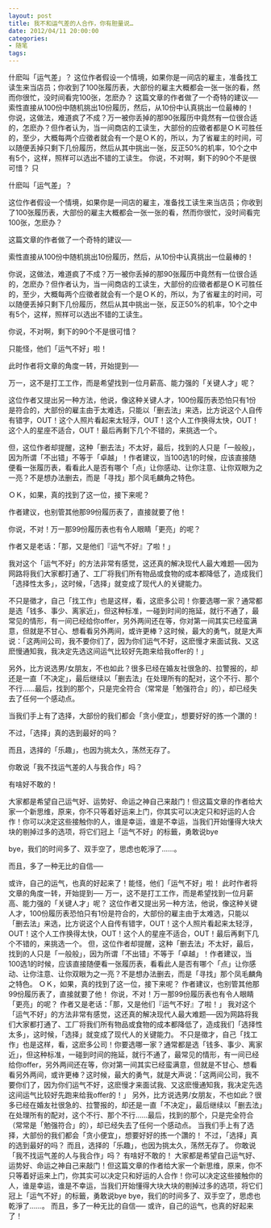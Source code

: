 ```yaml
---
layout: post
title: 我不和运气差的人合作，你有胆量说…
date: 2012/04/11 20:00:00
categories: 
- 随笔
tags: 
---
```


什麽叫「运气差」？ 这位作者假设一个情境，如果你是一间店的雇主，准备找工读生来当店员；你收到了100张履历表，大部份的雇主大概都会一张一张的看，然而你很忙，没时间看完100张，怎麽办？ 这篇文章的作者做了一个奇特的建议── 索性直接从100份中随机挑出10份履历，然后，从10份中认真挑出一位最棒的！ 你说，这做法，难道疯了不成？万一被你丢掉的那90张履历中竟然有一位很合适的，怎麽办？但作者认为，当一间商店的工读生，大部份的应徵者都是ＯＫ可胜任的，至少，大概每两个应徵者就会有一个是ＯＫ的，所以，为了省雇主的时间，可以随便丢掉只剩下几份履历，然后从其中挑出一张，反正50%的机率，10个之中有5个，这样，照样可以选出不错的工读生。 你说，不对啊，剩下的90个不是很可惜？ 只

什麽叫「运气差」？

这位作者假设一个情境，如果你是一间店的雇主，准备找工读生来当店员；你收到了100张履历表，大部份的雇主大概都会一张一张的看，然而你很忙，没时间看完100张，怎麽办？

这篇文章的作者做了一个奇特的建议──

索性直接从100份中随机挑出10份履历，然后，从10份中认真挑出一位最棒的！

你说，这做法，难道疯了不成？万一被你丢掉的那90张履历中竟然有一位很合适的，怎麽办？但作者认为，当一间商店的工读生，大部份的应徵者都是ＯＫ可胜任的，至少，大概每两个应徵者就会有一个是ＯＫ的，所以，为了省雇主的时间，可以随便丢掉只剩下几份履历，然后从其中挑出一张，反正50%的机率，10个之中有5个，这样，照样可以选出不错的工读生。

你说，不对啊，剩下的90个不是很可惜？

只能怪，他们「运气不好」啦！

此时作者将文章的角度一转，开始提到──

万一，这不是打工工作，而是希望找到一位月薪高、能力强的「关键人才」呢？

这位作者又提出另一种方法，他说，像这种关键人才，100份履历表恐怕只有1份是符合的，大部份的雇主由于太难选，只能以「删去法」来选，比方说这个人自传有错字，OUT！这个人照片看起来太轻浮，OUT！这个人工作换得太快，OUT！这个人的星座不适合，OUT！最后再剩下几个不错的，来挑选一个。

但，这位作者却提醒，这种「删去法」不太好，最后，找到的人只是「一般般」，因为所谓「不出错」不等于「卓越」！作者建议，当100选1的时候，应该直接随便看一张履历表，看看此人是否有哪个「点」让你感动、让你注意、让你双眼为之一亮？不是想办法删去，而是「寻找」那个凤毛麟角之特色。

ＯＫ，如果，真的找到了这一位，接下来呢？

作者建议，也别管其他那99份履历表了，直接就要了他！

你说，不对！万一那99份履历表也有令人眼睛「更亮」的呢？

作者又是老话：「那，又是他们『运气不好』了啦！」

我对这个「运气不好」的方法非常有感觉，这还真的解决现代人最大难题──因为网路将我们大家都打通了、工厂将我们所有物品或食物的成本都降低了，造成我们「选择性太多」，这时候，「选择」就变成了现代人的关键能力。

不只是徵才，自己「找工作」也是这样，看，这麽多公司！你要选哪一家？通常都是选「钱多、事少、离家近」，但这种标准，一碰到时间的拖延，就行不通了，最常见的情形，有一间已经给你offer，另外两间还在等，你对第一间其实已经蛮满意，但就是不甘心、想看看另外两间，或许更棒？这时候，最大的勇气，就是大声说：「这两间公司，我不要你们了，因为你们运气不好，这麽慢才来面试我、又这麽慢通知我，我决定先选这间运气比较好先跑来给我offer的！」

另外，比方说选男/女朋友，不也如此？很多已经在婚友社很急的、拉警报的，却还是一直「不决定」，最后继续以「删去法」在处理所有的配对，这个不行、那个不行……最后，找到的那个，只是完全符合（常常是「勉强符合」的），却已经失去了任何一个感动点。

当我们手上有了选择，大部份的我们都会「贪小便宜」，想要好好的拣一个讚的！

不过，「选择」真的选到最好的吗？

而且，选择的「乐趣」，也因为挑太久，荡然无存了。

你敢说「我不找运气差的人与我合作」吗？

有啥好不敢的！

大家都是希望自己运气好、运势好、命运之神自己来敲门！但这篇文章的作者给大家一个新思维，原来，你不只等着好运来上门，你其实可以决定只和好运的人合作！你可以决定这些接触你的人，谁是幸运，谁是不幸运，当我们开始懂得大块大块的剔掉过多的选项，将它们冠上「运气不好」的标籤，勇敢说bye

bye，我们的时间多了、双手空了，思虑也乾淨了……。

而且，多了一种无比的自信──

或许，自己的运气，也真的好起来了！能怪，他们「运气不好」啦！ 此时作者将文章的角度一转，开始提到── 万一，这不是打工工作，而是希望找到一位月薪高、能力强的「关键人才」呢？ 这位作者又提出另一种方法，他说，像这种关键人才，100份履历表恐怕只有1份是符合的，大部份的雇主由于太难选，只能以「删去法」来选，比方说这个人自传有错字，OUT！这个人照片看起来太轻浮，OUT！这个人工作换得太快，OUT！这个人的星座不适合，OUT！最后再剩下几个不错的，来挑选一个。 但，这位作者却提醒，这种「删去法」不太好，最后，找到的人只是「一般般」，因为所谓「不出错」不等于「卓越」！作者建议，当100选1的时候，应该直接随便看一张履历表，看看此人是否有哪个「点」让你感动、让你注意、让你双眼为之一亮？不是想办法删去，而是「寻找」那个凤毛麟角之特色。 ＯＫ，如果，真的找到了这一位，接下来呢？ 作者建议，也别管其他那99份履历表了，直接就要了他！ 你说，不对！万一那99份履历表也有令人眼睛「更亮」的呢？ 作者又是老话：「那，又是他们『运气不好』了啦！」 我对这个「运气不好」的方法非常有感觉，这还真的解决现代人最大难题──因为网路将我们大家都打通了、工厂将我们所有物品或食物的成本都降低了，造成我们「选择性太多」，这时候，「选择」就变成了现代人的关键能力。 不只是徵才，自己「找工作」也是这样，看，这麽多公司！你要选哪一家？通常都是选「钱多、事少、离家近」，但这种标准，一碰到时间的拖延，就行不通了，最常见的情形，有一间已经给你offer，另外两间还在等，你对第一间其实已经蛮满意，但就是不甘心、想看看另外两间，或许更棒？这时候，最大的勇气，就是大声说：「这两间公司，我不要你们了，因为你们运气不好，这麽慢才来面试我、又这麽慢通知我，我决定先选这间运气比较好先跑来给我offer的！」 另外，比方说选男/女朋友，不也如此？很多已经在婚友社很急的、拉警报的，却还是一直「不决定」，最后继续以「删去法」在处理所有的配对，这个不行、那个不行……最后，找到的那个，只是完全符合（常常是「勉强符合」的），却已经失去了任何一个感动点。 当我们手上有了选择，大部份的我们都会「贪小便宜」，想要好好的拣一个讚的！ 不过，「选择」真的选到最好的吗？ 而且，选择的「乐趣」，也因为挑太久，荡然无存了。 你敢说「我不找运气差的人与我合作」吗？ 有啥好不敢的！ 大家都是希望自己运气好、运势好、命运之神自己来敲门！但这篇文章的作者给大家一个新思维，原来，你不只等着好运来上门，你其实可以决定只和好运的人合作！你可以决定这些接触你的人，谁是幸运，谁是不幸运，当我们开始懂得大块大块的剔掉过多的选项，将它们冠上「运气不好」的标籤，勇敢说bye bye，我们的时间多了、双手空了，思虑也乾淨了……。 而且，多了一种无比的自信── 或许，自己的运气，也真的好起来了！
